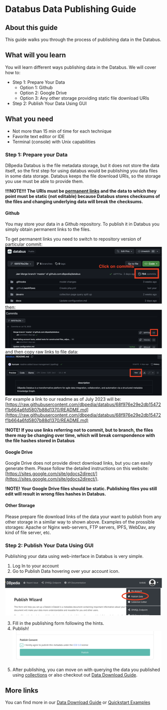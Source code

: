 # Databus Data Publishing Guide

## About this guide
This guide walks you through the process of publishing data in the Databus.

## What will you learn
You will learn different ways publishing data in the Databus. We will cover how to:

* Step 1: Prepare Your Data
  * Option 1: Github
  * Option 2: Google Drive
  * Option 3: Any other storage providing static file download URIs
* Step 2: Publish Your Data Using GUI

## What you need
* Not more than 15 min of time for each technique
* Favorite text editor or IDE
* Terminal (console) with Unix capabilities

### Step 1: Prepare your Data

DBpedia Databus is the file metadata storage, but it does not store the data itself, so the first step for using databus would be publishing you data files in some data storage. Databus keeps the file download URIs, so the storage you use must be able to provide them. 

**!!!NOTE!!! The URIs must be [permanent links](https://en.wikipedia.org/wiki/Permalink) and the data to which they point must be static (not editable) because Databus stores checksums of the files and changing underlying data will break the checksums.**

#### Github

You may store your data in a Github repository. To publish it in Databus you simply obtain permanent links to the files.

To get permanent links you need to switch to repository version of particular commit:
![publish-guide-1.png](..%2Fimages%2Fpublish-guide-1.png)
then:
![publish-guide-2.png](..%2Fimages%2Fpublish-guide-2.png)
and then copy raw links to file data:
![publish-guide-3.png](..%2Fimages%2Fpublish-guide-3.png)
For example a link to our readme as of July 2023 will be: [https://raw.githubusercontent.com/dbpedia/databus/68f976e29e2db15472f1b664a6fd5807b88d1370/README.md](https://raw.githubusercontent.com/dbpedia/databus/68f976e29e2db15472f1b664a6fd5807b88d1370/README.md)

**!NOTE! If you use links referring not to commit, but to branch, the files there may be changing over time, which will break corrspondence with the file hashes stored in Databus**

#### Google Drive

Google Drive does not provide direct download links, but you can easily generate them. Please follow the detailed instructions on this website: [https://sites.google.com/site/gdocs2direct/](https://sites.google.com/site/gdocs2direct/). 

**!NOTE! Your Google Drive files should be static. Publishing files you still edit will result in wrong files hashes in Databus.**

#### Other Storage

Please prepare file download links of the data your want to publish from any other storage in a similar way to shown above. Examples of the prossible storages: Apache or Nginx web-servers, FTP servers, IPFS, WebDav, any kind of file server, etc.

### Step 2: Publish Your Data Using GUI

Publishing your data using web-interface in Databus is very simple.

1. Log In to your account
2. Go to Publish Data hovering over your account icon.

![publish.png](..%2Fimages%2Fpublish.png)

3. Fill in the publishing form following the hints.
4. Publish!
   ![Publish](../images/publish-button.png)
5. After publishing, you can move on with querying the data you published using [collections](../usage/web-interface/collections.md) or also checkout out [Data Download Guide](data-download-guide.md).


## More links

You can find more in our [Data Download Guide](data-download-guide.md) or [Quickstart Examples](..%2Fusage%2Fquickstart-examples.md)
